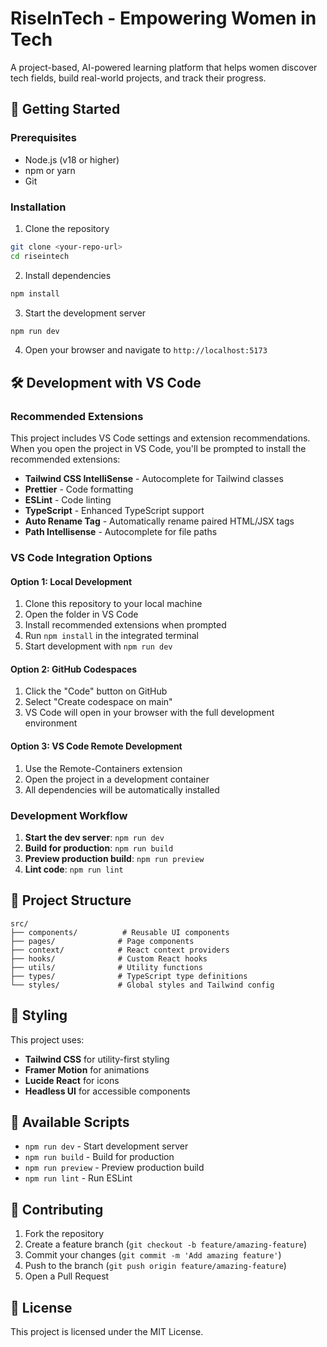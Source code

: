 # RiseInTech - Empowering Women in Tech

A project-based, AI-powered learning platform that helps women discover tech fields, build real-world projects, and track their progress.

## 🚀 Getting Started

### Prerequisites
- Node.js (v18 or higher)
- npm or yarn
- Git

### Installation
1. Clone the repository
```bash
git clone <your-repo-url>
cd riseintech
```

2. Install dependencies
```bash
npm install
```

3. Start the development server
```bash
npm run dev
```

4. Open your browser and navigate to `http://localhost:5173`

## 🛠️ Development with VS Code

### Recommended Extensions
This project includes VS Code settings and extension recommendations. When you open the project in VS Code, you'll be prompted to install the recommended extensions:

- **Tailwind CSS IntelliSense** - Autocomplete for Tailwind classes
- **Prettier** - Code formatting
- **ESLint** - Code linting
- **TypeScript** - Enhanced TypeScript support
- **Auto Rename Tag** - Automatically rename paired HTML/JSX tags
- **Path Intellisense** - Autocomplete for file paths

### VS Code Integration Options

#### Option 1: Local Development
1. Clone this repository to your local machine
2. Open the folder in VS Code
3. Install recommended extensions when prompted
4. Run `npm install` in the integrated terminal
5. Start development with `npm run dev`

#### Option 2: GitHub Codespaces
1. Click the "Code" button on GitHub
2. Select "Create codespace on main"
3. VS Code will open in your browser with the full development environment

#### Option 3: VS Code Remote Development
1. Use the Remote-Containers extension
2. Open the project in a development container
3. All dependencies will be automatically installed

### Development Workflow
1. **Start the dev server**: `npm run dev`
2. **Build for production**: `npm run build`
3. **Preview production build**: `npm run preview`
4. **Lint code**: `npm run lint`

## 📁 Project Structure
```
src/
├── components/          # Reusable UI components
├── pages/              # Page components
├── context/            # React context providers
├── hooks/              # Custom React hooks
├── utils/              # Utility functions
├── types/              # TypeScript type definitions
└── styles/             # Global styles and Tailwind config
```

## 🎨 Styling
This project uses:
- **Tailwind CSS** for utility-first styling
- **Framer Motion** for animations
- **Lucide React** for icons
- **Headless UI** for accessible components

## 🔧 Available Scripts
- `npm run dev` - Start development server
- `npm run build` - Build for production
- `npm run preview` - Preview production build
- `npm run lint` - Run ESLint

## 🤝 Contributing
1. Fork the repository
2. Create a feature branch (`git checkout -b feature/amazing-feature`)
3. Commit your changes (`git commit -m 'Add amazing feature'`)
4. Push to the branch (`git push origin feature/amazing-feature`)
5. Open a Pull Request

## 📝 License
This project is licensed under the MIT License.
